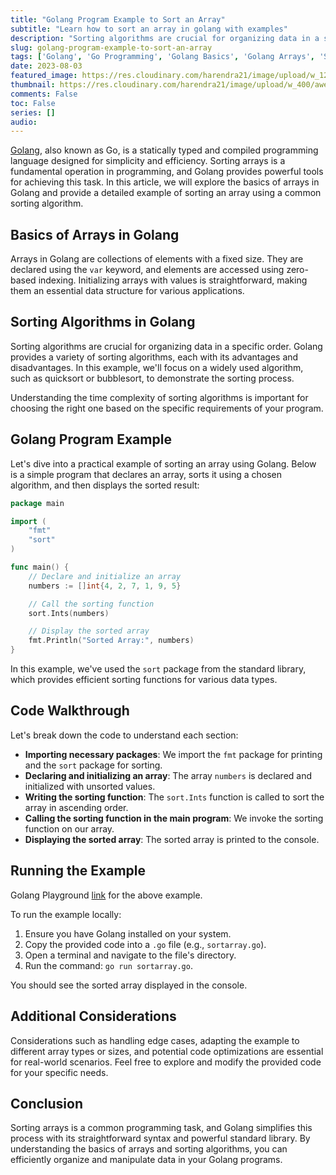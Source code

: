 ```yaml
---
title: "Golang Program Example to Sort an Array"
subtitle: "Learn how to sort an array in golang with examples"
description: "Sorting algorithms are crucial for organizing data in a specific order. Golang provides a variety of sorting algorithms, each with its advantages and disadvantages."
slug: golang-program-example-to-sort-an-array
tags: ['Golang', 'Go Programming', 'Golang Basics', 'Golang Arrays', 'Software Development']
date: 2023-08-03
featured_image: https://res.cloudinary.com/harendra21/image/upload/w_1200/awesome-blog/awesome-golang/Golang_Example_To_Sort_an_Array_he41of.png
thumbnail: https://res.cloudinary.com/harendra21/image/upload/w_400/awesome-blog/awesome-golang/Golang_Example_To_Sort_an_Array_he41of.png
comments: False
toc: False
series: []
audio: 
---
```

[Golang](https://golang.withcodeexample.com/), also known as Go, is a statically typed and compiled programming language designed for simplicity and efficiency. Sorting arrays is a fundamental operation in programming, and Golang provides powerful tools for achieving this task. In this article, we will explore the basics of arrays in Golang and provide a detailed example of sorting an array using a common sorting algorithm.

## Basics of Arrays in Golang

Arrays in Golang are collections of elements with a fixed size. They are declared using the `var` keyword, and elements are accessed using zero-based indexing. Initializing arrays with values is straightforward, making them an essential data structure for various applications.

## Sorting Algorithms in Golang

Sorting algorithms are crucial for organizing data in a specific order. Golang provides a variety of sorting algorithms, each with its advantages and disadvantages. In this example, we'll focus on a widely used algorithm, such as quicksort or bubblesort, to demonstrate the sorting process.

Understanding the time complexity of sorting algorithms is important for choosing the right one based on the specific requirements of your program.

## Golang Program Example

Let's dive into a practical example of sorting an array using Golang. Below is a simple program that declares an array, sorts it using a chosen algorithm, and then displays the sorted result:

```go
package main

import (
	"fmt"
	"sort"
)

func main() {
	// Declare and initialize an array
	numbers := []int{4, 2, 7, 1, 9, 5}

	// Call the sorting function
	sort.Ints(numbers)

	// Display the sorted array
	fmt.Println("Sorted Array:", numbers)
}
```

In this example, we've used the `sort` package from the standard library, which provides efficient sorting functions for various data types.

## Code Walkthrough

Let's break down the code to understand each section:

* **Importing necessary packages**: We import the `fmt` package for printing and the `sort` package for sorting.
* **Declaring and initializing an array**: The array `numbers` is declared and initialized with unsorted values.
* **Writing the sorting function**: The `sort.Ints` function is called to sort the array in ascending order.
* **Calling the sorting function in the main program**: We invoke the sorting function on our array.
* **Displaying the sorted array**: The sorted array is printed to the console.

## Running the Example

Golang Playground [link](https://go.dev/play/p/DmEts9esaw4) for the above example.

To run the example locally:

1. Ensure you have Golang installed on your system.
2. Copy the provided code into a `.go` file (e.g., `sortarray.go`).
3. Open a terminal and navigate to the file's directory.
4. Run the command: `go run sortarray.go`.

You should see the sorted array displayed in the console.

## Additional Considerations

Considerations such as handling edge cases, adapting the example to different array types or sizes, and potential code optimizations are essential for real-world scenarios. Feel free to explore and modify the provided code for your specific needs.

## Conclusion

Sorting arrays is a common programming task, and Golang simplifies this process with its straightforward syntax and powerful standard library. By understanding the basics of arrays and sorting algorithms, you can efficiently organize and manipulate data in your Golang programs.